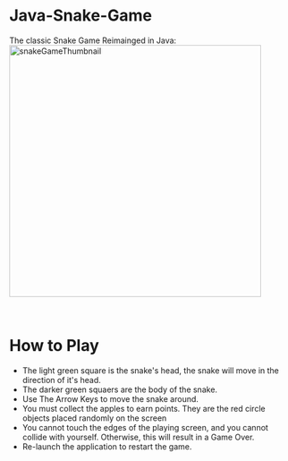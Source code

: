 # Java-Snake-Game
The classic Snake Game Reimainged in Java:
<br/>
<img width="450" alt="snakeGameThumbnail" src="https://user-images.githubusercontent.com/54999693/196059643-5ac60a55-b09c-48d5-a6a6-1bb82cb594b5.png">

<br/>
<h1> How to Play </h1>
<ul>
<li> The light green square is the snake's head, the snake will move in the direction of it's head.
<li> The darker green squaers are the body of the snake.
<li> Use The Arrow Keys to move the snake around.</li>
<li> You must collect the apples to earn points. They are the red circle objects placed randomly on the screen</li>
<li> You cannot touch the edges of the playing screen, and you cannot collide with yourself. Otherwise, this will result in a Game Over.</li>
<li> Re-launch the application to restart the game.</li>
</ul>
